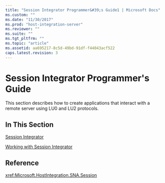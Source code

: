 ```yaml
---
title: "Session Integrator Programmer&#39;s Guide1 | Microsoft Docs"
ms.custom: ""
ms.date: "11/30/2017"
ms.prod: "host-integration-server"
ms.reviewer: ""
ms.suite: ""
ms.tgt_pltfrm: ""
ms.topic: "article"
ms.assetid: aa695217-8c5d-49bd-91df-f44043acf522
caps.latest.revision: 3
---
```

# Session Integrator Programmer&#39;s Guide
This section describes how to create applications that interact with a remote server using LU0 and LU2 protocols.  
  
## In This Section  
 [Session Integrator](../HIS2010/session-integrator1.md)  
  
 [Working with Session Integrator](../HIS2010/working-with-session-integrator2.md)  
  
## Reference  
 <xref:Microsoft.HostIntegration.SNA.Session>